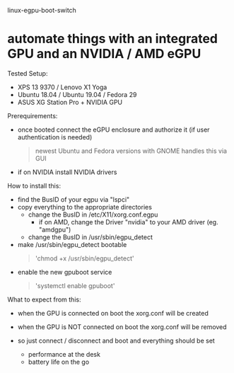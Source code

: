 linux-egpu-boot-switch

# automate things with an integrated GPU and an NVIDIA / AMD eGPU

Tested Setup:
- XPS 13 9370 / Lenovo X1 Yoga
- Ubuntu 18.04 / Ubuntu 19.04 / Fedora 29
- ASUS XG Station Pro + NVIDIA GPU

Prerequirements:
- once booted connect the eGPU enclosure and authorize it (if user authentication is needed)
  > newest Ubuntu and Fedora versions with GNOME handles this via GUI
- if on NVIDIA install NVIDIA drivers

How to install this:
- find the BusID of your egpu via "lspci"
- copy everything to the appropriate directories
  - change the BusID in /etc/X11/xorg.conf.egpu
    - if on AMD, change the Driver "nvidia" to your AMD driver (eg. "amdgpu")
  - change the BusID in /usr/sbin/egpu_detect
- make /usr/sbin/egpu_detect bootable
  > 'chmod +x /usr/sbin/egpu_detect'
- enable the new gpuboot service
  > 'systemctl enable gpuboot'
  
What to expect from this:
- when the GPU is connected on boot the xorg.conf will be created

- when the GPU is NOT connected on boot the xorg.conf will be removed

- so just connect / disconnect and boot and everything should be set
  - performance at the desk
  - battery life on the go
